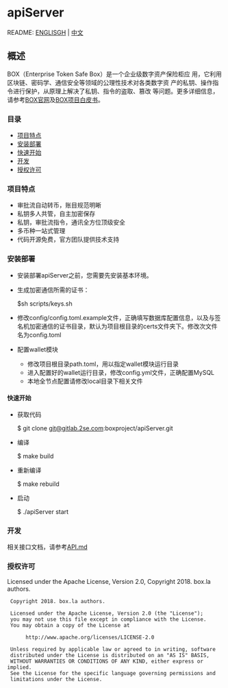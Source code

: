 #  apiServer

README: [ENGLISGH](../README.md) | [中文](./readme_zh.md)

## 概述

BOX（Enterprise Token Safe Box）是一个企业级数字资产保险柜应
用，它利用区块链、密码学、通信安全等领域的公理性技术对各类数字资
产的私钥、操作指令进行保护，从原理上解决了私钥、指令的盗取、篡改
等问题。更多详细信息，请参考[BOX官网](https://box.la/zh)及[BOX项目白皮书](https://box.la/static/BOX_white_paper_zh.pdf)。

### 目录

- [项目特点](#项目特点)
- [安装部署](#安装部署)
- [快速开始](#快速开始)
- [开发](#开发)
- [授权许可](#授权许可)

### 项目特点

- 审批流自动转币，账⽬规范明晰
- 私钥多人共管，自主加密保存
- 私钥，审批流指令，通讯全⽅位顶级安全
- 多币种一站式管理
- 代码开源免费，官⽅团队提供技术支持

### 安装部署

- 安装部署apiServer之前，您需要先安装基本环境。
- 生成加密通信所需的证书：

    $sh scripts/keys.sh

- 修改config/config.toml.example文件，正确填写数据库配置信息，以及与签名机加密通信的证书目录，默认为项目根目录的certs文件夹下。修改次文件名为config.toml
- 配置wallet模块
  - 修改项目根目录path.toml，用以指定wallet模块运行目录
  - 进入配置好的wallet运行目录，修改config.yml文件，正确配置MySQL
  - 本地全节点配置请修改local目录下相关文件

#### 快速开始

- 获取代码

    $ git clone git@gitlab.2se.com:boxproject/apiServer.git

- 编译

    $ make build

- 重新编译

    $ make rebuild

- 启动

    $ ./apiServer start

### 开发

相关接口文档，请参考[API.md](./api.md)

### 授权许可

Licensed under the Apache License, Version 2.0, Copyright 2018. box.la authors.

     Copyright 2018. box.la authors.
    
     Licensed under the Apache License, Version 2.0 (the "License");
     you may not use this file except in compliance with the License.
     You may obtain a copy of the License at
    
          http://www.apache.org/licenses/LICENSE-2.0
    
     Unless required by applicable law or agreed to in writing, software
     distributed under the License is distributed on an "AS IS" BASIS,
     WITHOUT WARRANTIES OR CONDITIONS OF ANY KIND, either express or implied.
     See the License for the specific language governing permissions and
     limitations under the License.


